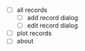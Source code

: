 

- [ ] all records
  - [ ] add record dialog
  - [ ] edit record dialog
- [ ] plot records
- [ ] about